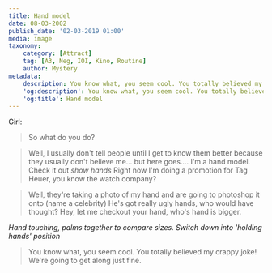 ```yaml
---
title: Hand model
date: 08-03-2002
publish_date: '02-03-2019 01:00'
media: image
taxonomy:
    category: [Attract]
    tag: [A3, Neg, IOI, Kino, Routine]
    author: Mystery
metadata:
    description: You know what, you seem cool. You totally believed my crappy joke! We're going to get along just fine.
    'og:description': You know what, you seem cool. You totally believed my crappy joke! We're going to get along just fine.
    'og:title': Hand model
---
```


Girl: 
> So what do you do?

> Well, I usually don't tell people until I get to know them better because they usually don't believe me... but here goes.... I'm a hand model. Check it out _show hands_ Right now I'm doing a promotion for Tag Heuer, you know the watch company?

> Well, they're taking a photo of my hand and are going to photoshop it onto (name a celebrity) He's got really ugly hands, who would have thought? Hey, let me checkout your hand, who's hand is bigger. 

_Hand touching, palms together to compare sizes. Switch down into 'holding hands' position_

> You know what, you seem cool. You totally believed my crappy joke! We're going to get along just fine.